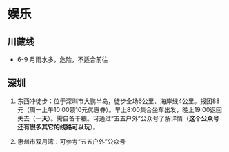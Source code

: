 # 娱乐

## 川藏线

- 6-9 月雨水多，危险，不适合前往

## 深圳

1. 东西冲徒步：位于深圳市大鹏半岛，徒步全场6公里、海岸线4公里。报团88元（周一上午10:00领10元优惠券）。早上8:00集合坐车出发，晚上19:00返回失去（**一天**）。需自备干粮。可通过“五五户外”公众号了解详情（**这个公众号还有很多其它的线路可以玩**）。

2. 惠州市双月湾：可参考“五五户外”公众号
